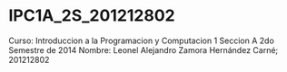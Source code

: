 IPC1A_2S_201212802
==================
Curso: Introduccion a la Programacion y Computacion 1
Seccion A
2do Semestre de 2014
Nombre: Leonel Alejandro Zamora Hernández 
Carné; 201212802
